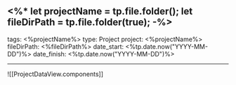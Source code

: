 <%*
let projectName = tp.file.folder();
let fileDirPath = tp.file.folder(true);
-%>
---
tags: <%projectName%>
type: Project
project: <%projectName%>
fileDirPath: <%fileDirPath%>
date_start: <%tp.date.now("YYYY-MM-DD")%>
date_finish: <%tp.date.now("YYYY-MM-DD")%>

---
![[ProjectDataView.components]]